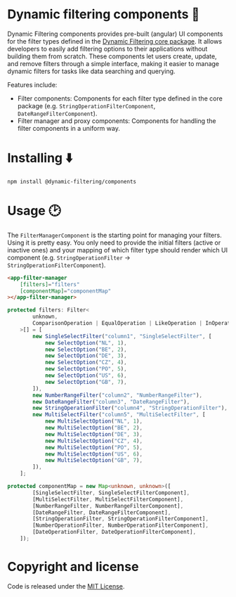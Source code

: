 # Dynamic filtering components 🔎

Dynamic Filtering components provides pre-built (angular) UI components for the filter types defined in the [Dynamic Filtering core package](https://www.npmjs.com/package/@dynamic-filtering/core). It allows developers to easily add filtering options to their applications without building them from scratch. These components let users create, update, and remove filters through a simple interface, making it easier to manage dynamic filters for tasks like data searching and querying.

Features include:

-   Filter components: Components for each filter type defined in the core package (e.g. `StringOperationFilterComponent`, `DateRangeFilterComponent`).
-   Filter manager and proxy components: Components for handling the filter components in a uniform way.

# Installing ⬇️

```shell
npm install @dynamic-filtering/components
```

# Usage 🕑

The `FilterManagerComponent` is the starting point for managing your filters. Using it is pretty easy. You only need to provide the initial filters (active or inactive ones) and your mapping of which filter type should render which UI component (e.g. `StringOperationFilter` -> `StringOperationFilterComponent`).

```html
<app-filter-manager
    [filters]="filters"
    [componentMap]="componentMap"
></app-filter-manager>
```

```typescript
protected filters: Filter<
        unknown,
        ComparisonOperation | EqualOperation | LikeOperation | InOperation
    >[] = [
        new SingleSelectFilter("column1", "SingleSelectFilter", [
            new SelectOption("NL", 1),
            new SelectOption("BE", 2),
            new SelectOption("DE", 3),
            new SelectOption("CZ", 4),
            new SelectOption("PO", 5),
            new SelectOption("US", 6),
            new SelectOption("GB", 7),
        ]),
        new NumberRangeFilter("column2", "NumberRangeFilter"),
        new DateRangeFilter("column3", "DateRangeFilter"),
        new StringOperationFilter("column4", "StringOperationFilter"),
        new MultiSelectFilter("column5", "MultiSelectFilter", [
            new MultiSelectOption("NL", 1),
            new MultiSelectOption("BE", 2),
            new MultiSelectOption("DE", 3),
            new MultiSelectOption("CZ", 4),
            new MultiSelectOption("PO", 5),
            new MultiSelectOption("US", 6),
            new MultiSelectOption("GB", 7),
        ]),
    ];

protected componentMap = new Map<unknown, unknown>([
        [SingleSelectFilter, SingleSelectFilterComponent],
        [MultiSelectFilter, MultiSelectFilterComponent],
        [NumberRangeFilter, NumberRangeFilterComponent],
        [DateRangeFilter, DateRangeFilterComponent],
        [StringOperationFilter, StringOperationFilterComponent],
        [NumberOperationFilter, NumberOperationFilterComponent],
        [DateOperationFilter, DateOperationFilterComponent],
    ]);
```

# Copyright and license

Code is released under the [MIT License](https://github.com/JobHaast/dynamic-filtering/blob/main/LICENSE).
